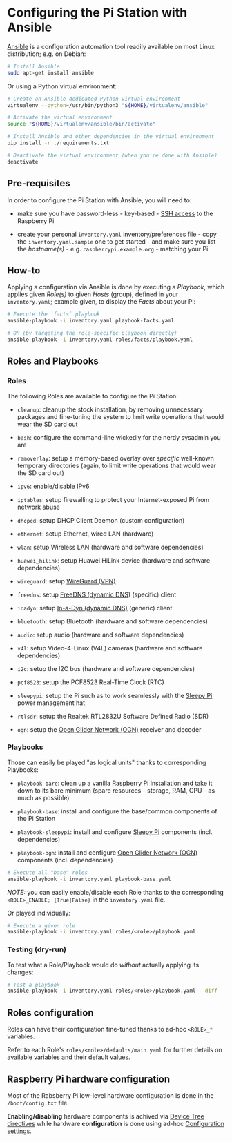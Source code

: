 Configuring the Pi Station with Ansible
=======================================

[Ansible][ansible] is a configuration automation tool readily available on most Linux distribution;
e.g. on Debian:

``` bash
# Install Ansible
sudo apt-get install ansible
```

Or using a Python virtual environment:

``` bash
# Create an Ansible-dedicated Python virtual environment
virtualenv --python=/usr/bin/python3 "${HOME}/virtualenv/ansible"

# Activate the virtual environment
source "${HOME}/virtualenv/ansible/bin/activate"

# Install Ansible and other dependencies in the virtual environment
pip install -r ./requirements.txt

# Deactivate the virtual environment (when you're done with Ansible)
deactivate
```

[ansible]: https://www.ansible.com/


Pre-requisites
--------------

In order to configure the Pi Station with Ansible, you will need to:

* make sure you have password-less - key-based - [SSH access](../README.md#ssh-access) to the
  Raspberry Pi

* create your personal `inventory.yaml` inventory/preferences file - copy the `inventory.yaml.sample`
  one to get started - and make sure you list the _hostname(s)_ - e.g. `raspberrypi.example.org` -
  matching your Pi


How-to
------

Applying a configuration via Ansible is done by executing a _Playbook_, which applies given
_Role(s)_ to given _Hosts_ (group), defined in your `inventory.yaml`; example given, to display
the _Facts_ about your Pi:

``` bash
# Execute the `facts` playbook
ansible-playbook -i inventory.yaml playbook-facts.yaml

# OR (by targeting the role-specific playbook directly)
ansible-playbook -i inventory.yaml roles/facts/playbook.yaml
```


Roles and Playbooks
-------------------

### Roles

The following Roles are available to configure the Pi Station:

* `cleanup`: cleanup the stock installation, by removing unnecessary packages and fine-tuning the
  system to limit write operations that would wear the SD card out

* `bash`: configure the command-line wickedly for the nerdy sysadmin you are

* `ramoverlay`: setup a memory-based overlay over _specific_ well-known temporary directories (again,
  to limit write operations that would wear the SD card out)

* `ipv6`: enable/disable IPv6

* `iptables`: setup firewalling to protect your Internet-exposed Pi from network abuse

* `dhcpcd`: setup DHCP Client Daemon (custom configuration)

* `ethernet`: setup Ethernet, wired LAN (hardware)

* `wlan`: setup Wireless LAN (hardware and software dependencies)

* `huawei_hilink`: setup Huawei HiLink device (hardware and software dependencies)

* `wireguard`: setup [WireGuard (VPN)][wireguard]

* `freedns`: setup [FreeDNS (dynamic DNS)][freedns] (specific) client

* `inadyn`: setup [In-a-Dyn (dynamic DNS)][inadyn] (generic) client

* `bluetooth`: setup Bluetooth (hardware and software dependencies)

* `audio`: setup audio (hardware and software dependencies)

* `v4l`: setup Video-4-Linux (V4L) cameras (hardware and software dependencies)

* `i2c`: setup the I2C bus (hardware and software dependencies)

* `pcf8523`: setup the PCF8523 Real-Time Clock (RTC)

* `sleepypi`: setup the Pi such as to work seamlessly with the [Sleepy Pi][sleepy-pi] power
  management hat

* `rtlsdr`: setup the Realtek RTL2832U Software Defined Radio (SDR)

* `ogn`: setup the [Open Glider Network (OGN)][ogn] receiver and decoder

[wireguard]: https://www.wireguard.com/
[freedns]: https://freedns.afraid.org/
[inadyn]: https://github.com/troglobit/inadyn
[sleepy-pi]: https://spellfoundry.com/product/sleepy-pi-2/
[ogn]: https://www.glidernet.org/

### Playbooks

Those can easily be played "as logical units" thanks to corresponding Playbooks:

* `playbook-bare`: clean up a vanilla Raspberry Pi installation and take it down to its bare
  minimum (spare resources - storage, RAM, CPU - as much as possible)

* `playbook-base`: install and configure the base/common components of the Pi Station

* `playbook-sleepypi`: install and configure [Sleepy Pi][sleepy-pi] components (incl. dependencies)

* `playbook-ogn`: install and configure [Open Glider Network (OGN)][ogn] components (incl. dependencies)

``` bash
# Execute all "base" roles
ansible-playbook -i inventory.yaml playbook-base.yaml
```
_NOTE:_ you can easily enable/disable each Role thanks to the corresponding `<ROLE>_ENABLE; {True|False}`
in the `inventory.yaml` file.

Or played individually:

``` bash
# Execute a given role
ansible-playbook -i inventory.yaml roles/<role>/playbook.yaml
```

### Testing (dry-run)

To test what a Role/Playbook would do _without_ actually applying its changes:

``` bash
# Test a playbook
ansible-playbook -i inventory.yaml roles/<role>/playbook.yaml --diff --check
```


Roles configuration
-------------------

Roles can have their configuration fine-tuned thanks to ad-hoc `<ROLE>_*` variables.

Refer to each Role's `roles/<role>/defaults/main.yaml` for further details on available variables
and their default values.


Raspberry Pi hardware configuration
-----------------------------------

Most of the Rabsberry Pi low-level hardware configuration is done in the `/boot/config.txt` file.

**Enabling/disabling** hardware components is achived via [Device Tree directives][rpi-config-dt] while
hardware **configuration** is done using ad-hoc [Configuration settings][rpi-config].

[rpi-config-dt]: https://www.raspberrypi.org/documentation/configuration/device-tree.md#part3
[rpi-config]: https://www.raspberrypi.org/documentation/configuration/config-txt/README.md
